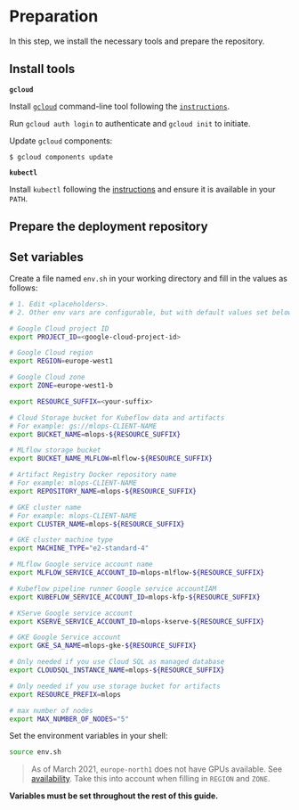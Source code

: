 # Preparation

In this step, we install the necessary tools and prepare the repository.

## Install tools

**`gcloud`**

Install [`gcloud`](https://cloud.google.com/sdk/gcloud) command-line tool following the [`instructions`](https://cloud.google.com/sdk/docs/install). 

Run `gcloud auth login` to authenticate and `gcloud init` to initiate.

Update `gcloud` components:

```
$ gcloud components update
```

**`kubectl`**

Install `kubectl` following the [instructions](https://kubernetes.io/docs/tasks/tools/) and ensure it is available in your `PATH`.

## Prepare the deployment repository

## Set variables

Create a file named `env.sh` in your working directory and fill in the values as follows:

```bash
# 1. Edit <placeholders>.
# 2. Other env vars are configurable, but with default values set below.

# Google Cloud project ID
export PROJECT_ID=<google-cloud-project-id>

# Google Cloud region
export REGION=europe-west1

# Google Cloud zone
export ZONE=europe-west1-b

export RESOURCE_SUFFIX=<your-suffix>

# Cloud Storage bucket for Kubeflow data and artifacts
# For example: gs://mlops-CLIENT-NAME
export BUCKET_NAME=mlops-${RESOURCE_SUFFIX}

# MLflow storage bucket
export BUCKET_NAME_MLFLOW=mlflow-${RESOURCE_SUFFIX}

# Artifact Registry Docker repository name
# For example: mlops-CLIENT-NAME
export REPOSITORY_NAME=mlops-${RESOURCE_SUFFIX}

# GKE cluster name
# For example: mlops-CLIENT-NAME
export CLUSTER_NAME=mlops-${RESOURCE_SUFFIX}

# GKE cluster machine type
export MACHINE_TYPE="e2-standard-4"

# MLflow Google service account name
export MLFLOW_SERVICE_ACCOUNT_ID=mlops-mlflow-${RESOURCE_SUFFIX}

# Kubeflow pipeline runner Google service accountIAM
export KUBEFLOW_SERVICE_ACCOUNT_ID=mlops-kfp-${RESOURCE_SUFFIX}

# KServe Google service account
export KSERVE_SERVICE_ACCOUNT_ID=mlops-kserve-${RESOURCE_SUFFIX}

# GKE Google Service account
export GKE_SA_NAME=mlops-gke-${RESOURCE_SUFFIX}

# Only needed if you use Cloud SQL as managed database
export CLOUDSQL_INSTANCE_NAME=mlops-${RESOURCE_SUFFIX}

# Only needed if you use storage bucket for artifacts
export RESOURCE_PREFIX=mlops

# max number of nodes
export MAX_NUMBER_OF_NODES="5"
```

Set the environment variables in your shell:

```bash
source env.sh
```

> As of March 2021, `europe-north1` does not have GPUs available. See [availability](https://cloud.google.com/compute/docs/gpus/gpu-regions-zones).
> Take this into account when filling in `REGION` and `ZONE`.

**Variables must be set throughout the rest of this guide.**


